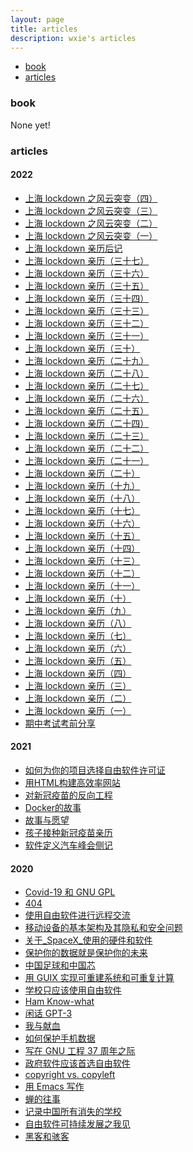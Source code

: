 ```yaml
---
layout: page
title: articles
description: wxie's articles
---
```


<div class="navbar">
    <div class="navbar-inner">
        <ul class="nav">
            <li><a href="#book">book</a></li>
            <li><a href="#articles">articles</a></li>
        </ul>
    </div>
</div>


### <a name="book"></a>book

None yet!


### <a name="articles"></a>articles

#### 2022

- [上海 lockdown 之风云突变（四）](article/上海-lockdown-风云突变-4.html)
- [上海 lockdown 之风云突变（三）](article/上海-lockdown-风云突变-3.html)
- [上海 lockdown 之风云突变（二）](article/上海-lockdown-风云突变-2.html)
- [上海 lockdown 之风云突变（一）](article/上海-lockdown-风云突变-1.html)
- [上海 lockdown 亲历后记](article/上海-lockdown-亲历-后记.html)
- [上海 lockdown 亲历（三十七）](article/上海-lockdown-亲历-37.html)
- [上海 lockdown 亲历（三十六）](article/上海-lockdown-亲历-36.html)
- [上海 lockdown 亲历（三十五）](article/上海-lockdown-亲历-35.html)
- [上海 lockdown 亲历（三十四）](article/上海-lockdown-亲历-34.html)
- [上海 lockdown 亲历（三十三）](article/上海-lockdown-亲历-33.html)
- [上海 lockdown 亲历（三十二）](article/上海-lockdown-亲历-32.html)
- [上海 lockdown 亲历（三十一）](article/上海-lockdown-亲历-31.html)
- [上海 lockdown 亲历（三十）](article/上海-lockdown-亲历-30.html)
- [上海 lockdown 亲历（二十九）](article/上海-lockdown-亲历-29.html)
- [上海 lockdown 亲历（二十八）](article/上海-lockdown-亲历-28.html)
- [上海 lockdown 亲历（二十七）](article/上海-lockdown-亲历-27.html)
- [上海 lockdown 亲历（二十六）](article/上海-lockdown-亲历-26.html)
- [上海 lockdown 亲历（二十五）](article/上海-lockdown-亲历-25.html)
- [上海 lockdown 亲历（二十四）](article/上海-lockdown-亲历-24.html)
- [上海 lockdown 亲历（二十三）](article/上海-lockdown-亲历-23.html)
- [上海 lockdown 亲历（二十二）](article/上海-lockdown-亲历-22.html)
- [上海 lockdown 亲历（二十一）](article/上海-lockdown-亲历-21.html)
- [上海 lockdown 亲历（二十）](article/上海-lockdown-亲历-20.html)
- [上海 lockdown 亲历（十九）](article/上海-lockdown-亲历-19.html)
- [上海 lockdown 亲历（十八）](article/上海-lockdown-亲历-18.html)
- [上海 lockdown 亲历（十七）](article/上海-lockdown-亲历-17.html)
- [上海 lockdown 亲历（十六）](article/上海-lockdown-亲历-16.html)
- [上海 lockdown 亲历（十五）](article/上海-lockdown-亲历-15.html)
- [上海 lockdown 亲历（十四）](article/上海-lockdown-亲历-14.html)
- [上海 lockdown 亲历（十三）](article/上海-lockdown-亲历-13.html)
- [上海 lockdown 亲历（十二）](article/上海-lockdown-亲历-12.html)
- [上海 lockdown 亲历（十一）](article/上海-lockdown-亲历-11.html)
- [上海 lockdown 亲历（十）](article/上海-lockdown-亲历-10.html)
- [上海 lockdown 亲历（九）](article/上海-lockdown-亲历-9.html)
- [上海 lockdown 亲历（八）](article/上海-lockdown-亲历-8.html)
- [上海 lockdown 亲历（七）](article/上海-lockdown-亲历-7.html)
- [上海 lockdown 亲历（六）](article/上海-lockdown-亲历-6.html)
- [上海 lockdown 亲历（五）](article/上海-lockdown-亲历-5.html)
- [上海 lockdown 亲历（四）](article/上海-lockdown-亲历-4.html)
- [上海 lockdown 亲历（三）](article/上海-lockdown-亲历-3.html)
- [上海 lockdown 亲历（二）](article/上海-lockdown-亲历-2.html)
- [上海 lockdown 亲历（一）](article/上海-lockdown-亲历-1.html)
- [期中考试考前分享](article/midterm-exam-2022.html)

#### 2021

- [如何为你的项目选择自由软件许可证](article/如何为你的项目选择自由软件许可证.html)
- [用HTML构建高效率网站](article/用HTML构建高效率网站.html)
- [对新冠疫苗的反向工程](article/对新冠疫苗的反向工程.html)
- [Docker的故事](article/Docker的故事.html)
- [故事与愿望](article/故事与愿望.html)
- [孩子接种新冠疫苗亲历](article/covid-19-vaccine.html)
- [软件定义汽车峰会侧记](article/软件定义汽车峰会侧记.html)

#### 2020

- [Covid-19 和 GNU GPL](article/Covid-19_和_GNU_GPL.html)
- [404](article/404.html)
- [使用自由软件进行远程交流](article/使用自由软件进行远程交流.html)
- [移动设备的基本架构及其隐私和安全问题](article/移动设备的基本架构及其隐私和安全问题.html)
- [关于_SpaceX_使用的硬件和软件](article/关于_SpaceX_使用的硬件和软件.html)
- [保护你的数据就是保护你的未来](article/保护你的数据就是保护你的未来.html)
- [中国足球和中国芯](article/中国足球和中国芯.html)
- [用 GUIX 实现可重建系统和可重复计算](article/用_GUIX_实现可重建系统和可重复计算.html)
- [学校只应该使用自由软件](article/学校只应该使用自由软件.html)
- [Ham Know-what](article/ham_know-what.html)
- [闲话 GPT-3](article/闲话_GPT-3.html)
- [我与献血](article/我与献血.html)
- [如何保护手机数据](article/如何保护手机数据.html)
- [写在 GNU 工程 37 周年之际](article/写在_GNU_工程_37_周年之际.html)
- [政府软件应该首选自由软件](article/政府软件应该首选自由软件.html)
- [copyright vs. copyleft](article/copyright_vs_copyleft.html)
- [用 Emacs 写作](article/用_Emacs_写作.html)
- [蝉的往事](article/蝉的往事.html)
- [记录中国所有消失的学校](article/记录中国所有消失的学校.html)
- [自由软件可持续发展之我见](article/自由软件可持续发展之我见.html)
- [黑客和骇客](article/hacker-cracker.html)

